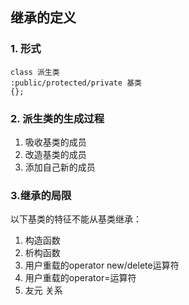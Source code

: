 ## 继承的定义
### 1. 形式
```
class 派生类
:public/protected/private 基类
{};
```

### 2. 派生类的生成过程
1. 吸收基类的成员
2. 改造基类的成员
3. 添加自己新的成员

### 3.继承的局限
以下基类的特征不能从基类继承：
1. 构造函数
2. 析构函数
3. 用户重载的operator new/delete运算符
4. 用户重载的operator=运算符
5. 友元 关系

